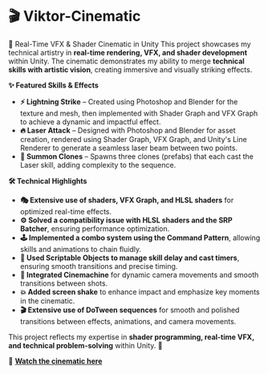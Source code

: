 # 🎬 Viktor-Cinematic
🎨 Real-Time VFX & Shader Cinematic in Unity
This project showcases my technical artistry in **real-time rendering, VFX, and shader development** within Unity. 
The cinematic demonstrates my ability to merge **technical skills with artistic vision**, creating immersive and visually striking effects.

**✨ Featured Skills & Effects**
* **⚡ Lightning Strike** – Created using Photoshop and Blender for the texture and mesh, then implemented with Shader Graph and VFX Graph to achieve a dynamic and impactful effect.
* **🔥 Laser Attack** – Designed with Photoshop and Blender for asset creation, rendered using Shader Graph, VFX Graph, and Unity's Line Renderer to generate a seamless laser beam between two points.
* **👥 Summon Clones** – Spawns three clones (prefabs) that each cast the Laser skill, adding complexity to the sequence.

**🛠️ Technical Highlights**
* **🎭 Extensive use of shaders, VFX Graph, and HLSL shaders** for optimized real-time effects.
* **⚙️ Solved a compatibility issue with HLSL shaders and the SRP Batcher**, ensuring performance optimization.
* **🕹️ Implemented a combo system using the Command Pattern**, allowing skills and animations to chain fluidly.
* **📜 Used Scriptable Objects to manage skill delay and cast timers**, ensuring smooth transitions and precise timing.
* **🎥 Integrated Cinemachine** for dynamic camera movements and smooth transitions between shots.
* **💥 Added screen shake** to enhance impact and emphasize key moments in the cinematic.
* **🎬 Extensive use of DoTween sequences** for smooth and polished transitions between effects, animations, and camera movements.

This project reflects my expertise in **shader programming, real-time VFX, and technical problem-solving** within Unity. 🚀


🔗 **[Watch the cinematic here](https://asafelbaz6.wixsite.com/mysite)**
